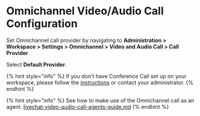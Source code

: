 # Omnichannel Video/Audio Call Configuration

&#x20;Set Omnichannel call provider by navigating to **Administration > Workspace > Settings > Omnichannel > Video and Audio Call > Call Provider**&#x20;

Select **Default Provider**.

{% hint style="info" %}
If you don't have Conference Call set up on your workspace, please follow the [instructions](https://docs.rocket.chat/guides/rocket.chat-conference-call) or contact your administrator.&#x20;
{% endhint %}

{% hint style="info" %}
See how to make use of the Omnichannel call as an agent. [livechat-video-audio-call-agents-guide.md](../omnichannel/omnichannel-agents-guides/livechat-video-audio-call-agents-guide.md "mention")
{% endhint %}

